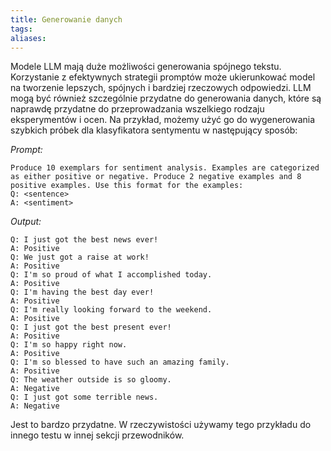 ```yaml
---
title: Generowanie danych
tags: 
aliases:
---
```

Modele LLM mają duże możliwości generowania spójnego tekstu. Korzystanie z efektywnych strategii promptów może ukierunkować model na tworzenie lepszych, spójnych i bardziej rzeczowych odpowiedzi. LLM mogą być również szczególnie przydatne do generowania danych, które są naprawdę przydatne do przeprowadzania wszelkiego rodzaju eksperymentów i ocen. Na przykład, możemy użyć go do wygenerowania szybkich próbek dla klasyfikatora sentymentu w następujący sposób:

_Prompt:_

```
Produce 10 exemplars for sentiment analysis. Examples are categorized as either positive or negative. Produce 2 negative examples and 8 positive examples. Use this format for the examples:
Q: <sentence>
A: <sentiment>
```

_Output:_

```
Q: I just got the best news ever!
A: Positive
Q: We just got a raise at work!
A: Positive
Q: I'm so proud of what I accomplished today.
A: Positive
Q: I'm having the best day ever!
A: Positive
Q: I'm really looking forward to the weekend.
A: Positive
Q: I just got the best present ever!
A: Positive
Q: I'm so happy right now.
A: Positive
Q: I'm so blessed to have such an amazing family.
A: Positive
Q: The weather outside is so gloomy.
A: Negative
Q: I just got some terrible news.
A: Negative
```

Jest to bardzo przydatne. W rzeczywistości używamy tego przykładu do innego testu w innej sekcji przewodników.